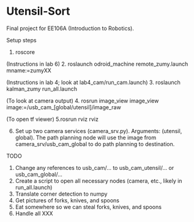 # Utensil-Sort
Final project for EE106A (Introduction to Robotics).

Setup steps
1. roscore

(Instructions in lab 6)
2. roslaunch odroid_machine remote_zumy.launch mname:=zumyXX

(Instructions in lab 4; look at lab4_cam/run_cam.launch)
3. roslaunch kalman_zumy run_all.launch

(To look at camera output)
4. rosrun image_view image_view image:=/usb_cam_[global/utensil]/image_raw

(To open tf viewer)
5.rosrun rviz rviz

6. Set up two camera services (camera_srv.py). Arguments: (utensil, global). The path planning node 
will use the image from camera_srv/usb_cam_global to do path planning to destination. 


TODO
1. Change any references to usb_cam/... to usb_cam_utensil/... or usb_cam_global/...
2. Create a script to open all necessary nodes (camera, etc., likely in run_all.launch)
3. Translate corner detection to numpy
4. Get pictures of forks, knives, and spoons
5. Eat somewhere so we can steal forks, knives, and spoons
6. Handle all XXX

